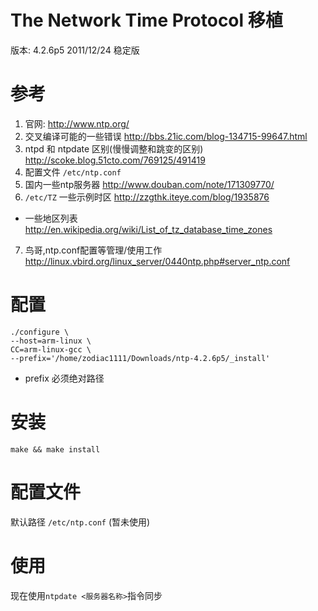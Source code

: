 # The Network Time Protocol 移植

版本: 4.2.6p5	2011/12/24 稳定版

# 参考

1. 官网: http://www.ntp.org/
2. 交叉编译可能的一些错误 http://bbs.21ic.com/blog-134715-99647.html
3. ntpd 和 ntpdate 区别(慢慢调整和跳变的区别) http://scoke.blog.51cto.com/769125/491419
4. 配置文件 `/etc/ntp.conf`
5. 国内一些ntp服务器 http://www.douban.com/note/171309770/
6. `/etc/TZ` 一些示例时区 http://zzgthk.iteye.com/blog/1935876
 * 一些地区列表 http://en.wikipedia.org/wiki/List_of_tz_database_time_zones
7. 鸟哥,ntp.conf配置等管理/使用工作 http://linux.vbird.org/linux_server/0440ntp.php#server_ntp.conf

# 配置
```
./configure \
--host=arm-linux \
CC=arm-linux-gcc \
--prefix='/home/zodiac1111/Downloads/ntp-4.2.6p5/_install' 
```

* prefix 必须绝对路径
# 安装

```
make && make install
```

# 配置文件

默认路径 `/etc/ntp.conf` (暂未使用)

# 使用

现在使用`ntpdate <服务器名称>`指令同步